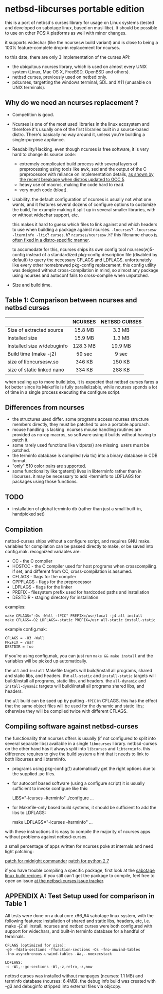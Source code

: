 netbsd-libcurses portable edition
=================================

this is a port of netbsd's curses library for usage on Linux systems
(tested and developed on sabotage linux, based on musl libc).
It should be possible to use on other POSIX platforms as well with minor
changes.

it supports widechar (like the ncursesw build variant) and is close to being
a 100% feature-complete drop-in replacement for ncurses.

to this date, there are only 3 implementation of the curses API:

- the ubiquitous ncurses library, which is used on almost every UNIX system
  (Linux, Mac OS X, FreeBSD, OpenBSD and others).
- netbsd curses, previously used on netbsd only.
- pdcurses, targetting the windows terminal, SDL and X11 (unusable on UNIX
  terminals).

Why do we need an ncurses replacement ?
---------------------------------------
- Competition is good.
- Ncurses is one of the most used libraries in the linux ecosystem and
  therefore it's usually one of the first libraries built in a source-based
  distro.
  There's basically no way around it, unless you're building a single-purpose
  appliance.
- Readability/Hacking.
  even though ncurses is free software, it is very hard to change its source
  code:
  - extremely complicated build process with several layers of preprocessing
    using tools like awk, sed and the output of the C preprocessor with reliance
    on implementation details, [as shown by the recent breakage when distros
    updated to GCC 5][0].
  - heavy use of macros, making the code hard to read.
  - very much code (bloat).
- Usability.
  the default configuration of ncurses is usually not what one wants, and it
  features several dozens of configure options to customize the build,
  for example making it split up in several smaller libraries, with or without
  widechar support, etc.

  this makes it hard to guess which files to link against and which headers to
  use when building a package against ncurses.
  `-lncurses`? `-lncursesw -lterminfo -ltic`? `curses.h`? `ncurses/ncursesw.h`?
  this filename chaos [is often fixed in a distro-specific manner][1].

  to accomodate for this, ncurses ships its own config tool ncurses(w)5-config
  instead of a standardized pkg-config description file (disabled by default)
  to query the necessary CFLAGS and LDFLAGS.
  unfortunately like every other homebrewed pkg-config replacement, this config
  utility was designed without cross-compilation in mind, so almost any package
  using ncurses and autoconf fails to cross-compile when unpatched.
- Size and build time.

Table 1: Comparison between ncurses and netbsd curses
-----------------------------------------------------
|                             | NCURSES      | NETBSD CURSES |
|:----------------------------|:------------:|:-------------:|
| Size of extracted source    | 15.8 MB      | 3.3 MB        |
| Installed size              | 15.9 MB      | 1.3 MB        |
| Installed size w/debuginfo  | 128.3 MB     | 19.9 MB       |
| Build time (make -j2)       | 59 sec       | 9 sec         |
| size of libncursesw.so      | 346 KB       | 150 KB        |
| size of static linked nano  | 334 KB       | 288 KB        |

  
  when scaling up to more build jobs, it is expected that netbsd curses fares a
  lot better since its Makefile is fully parallelizable, while ncurses spends a
  lot of time in a single process executing the configure script.

Differences from ncurses
------------------------
- the structures used differ. some programs access ncurses structure members directly,
  they must be patched to use a portable approach.
- mouse handling is lacking. ncurses mouse handling routines are provided as no-op
  macros, so software using it builds without having to patch it.
- some rarely used functions like vidputs() are missing. users must be patched.
- the terminfo database is compiled (via tic) into a binary database in CDB format.
- "only" 510 color pairs are supported.
- some functionality like tgetent() lives in libterminfo rather than in libcurses.
  it may be necessary to add -lterminfo to LDFLAGS for packages using those functions.

TODO
----
- installation of global terminfo db
  (rather than just a small built-in, handpicked set)

Compilation
-----------
netbsd-curses ships without a configure script, and requires GNU make.
variables for compilation can be passed directly to make, or be saved into config.mak.
recognized variables are:

- CC - the C compiler
- HOSTCC - the C compiler used for host programs when crosscompiling.
  if set, and different from CC, cross-compilation is assumed.
- CFLAGS - flags for the compiler
- CPPFLAGS - flags for the preprocessor
- LDFLAGS - flags for the linker
- PREFIX - filesystem prefix used for hardcoded paths and installation
- DESTDIR - staging directory for installation

examples:

    make CFLAGS="-Os -Wall -fPIC" PREFIX=/usr/local -j4 all install
    make CFLAGS=-O2 LDFLAGS=-static PREFIX=/usr all-static install-static

example config.mak:

    CFLAGS = -O3 -Wall
    PREFIX = /usr
    DESTDIR = foo

if you're using config.mak, you can just run `make && make install` and the
variables will be picked up automatically.

the `all` and `install` Makefile targets will build/install all programs,
shared and static libs, and headers.
the `all-static` and `install-static` targets will build/install all programs,
static libs, and headers.
the `all-dynamic` and `install-dynamic` targets will build/install all programs
shared libs, and headers.

the `all` build can be sped up by putting `-fPIC` in CFLAGS.
this has the effect that the same object files will be used for the dynamic and
static libs; otherwise they will be compiled twice with different CFLAGS.

Compiling software against netbsd-curses
----------------------------------------
the functionality that ncurses offers is usually (if not configured to split
into several separate libs) available in a single `libncurses` library.
netbsd-curses on the other hand has it always split into `libcurses` and
`libterminfo`.
this difference requires to give the build system a hint that it needs to
link to both libcurses and libterminfo.

- programs using pkg-config(1) automatically get the right options
  due to the supplied .pc files.

- for autoconf based software (using a configure script) it is usually
  sufficient to invoke configure like this:

    LIBS="-lcurses -lterminfo" ./configure ...

- for Makefile-only based build systems, it should be sufficient to add
  the libs to LDFLAGS:

    make LDFLAGS="-lcurses -lterminfo" ...

with these instructions it is easy to compile the majority of ncurses apps
without problems against netbsd-curses.

a small percentage of apps written for ncurses poke at internals and need
light patching:

[patch for midnight commander][2]
[patch for python 2.7][3]

if you have trouble compiling a specific package, first look at the
[sabotage linux build recipes][4].
if you still can't get the package to compile, feel free to open an issue
[at the netbsd-curses issue tracker][5].

APPENDIX A: Test Setup used for comparison in Table 1
-----------------------------------------------------
All tests were done on a dual core x86_64 sabotage linux system, with the following
features:
installation of shared and static libs, headers, etc,
i.e. make -j2 all install.
ncurses and netbsd curses were both configured with support for widechars, and
built-in terminfo database for a handful of terminals.

    CFLAGS (optimized for size):
    -g0 -fdata-sections -ffunction-sections -Os -fno-unwind-tables
    -fno-asynchronous-unwind-tables -Wa,--noexecstack

    LDFLAGS:
    -s -Wl,--gc-sections -Wl,-z,relro,-z,now

netbsd curses was installed without manpages (ncurses: 1.1 MB) and terminfo
database (ncurses: 6.4MB).
the debug info build was created with -g3 and debuginfo stripped into external
files via objcopy.

[0]:http://trac.sagemath.org/ticket/18301
[1]:https://git.kernel.org/cgit/linux/kernel/git/torvalds/linux.git/log/scripts/kconfig/lxdialog/check-lxdialog.sh
[2]:https://github.com/sabotage-linux/sabotage/blob/3f0a6bb9/KEEP/mc-curses.patch
[3]:https://github.com/sabotage-linux/sabotage/blob/06a4a815/KEEP/python2710-curses.patch
[4]:https://github.com/sabotage-linux/sabotage/tree/master/pkg
[5]:https://github.com/sabotage-linux/netbsd-curses/issues

